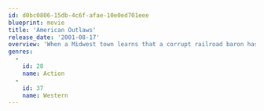 ```yaml
---
id: d0bc0806-15db-4c6f-afae-10e0ed701eee
blueprint: movie
title: 'American Outlaws'
release_date: '2001-08-17'
overview: 'When a Midwest town learns that a corrupt railroad baron has captured the deeds to their homesteads without their knowledge, a group of young ranchers join forces to take back what is rightfully theirs. They will become the object of the biggest manhunt in the history of the Old West and, as their fame grows, so will the legend of their leader, a young outlaw by the name of Jessie James.'
genres:
  -
    id: 28
    name: Action
  -
    id: 37
    name: Western
---
```

